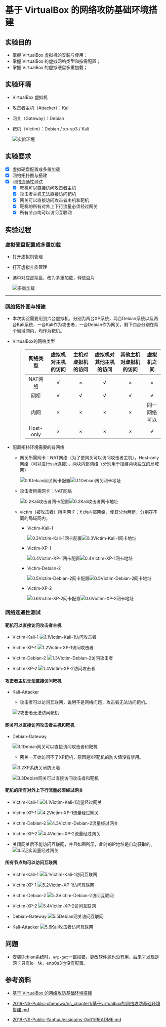 # 基于 VirtualBox 的网络攻防基础环境搭建

## 实验目的
- 掌握 VirtualBox 虚拟机的安装与使用；
- 掌握 VirtualBox 的虚拟网络类型和按需配置；
- 掌握 VirtualBox 的虚拟硬盘多重加载；

## 实验环境
- VirtualBox 虚拟机
- 攻击者主机（Attacker）：Kali
- 网关（Gateway）：Debian
- 靶机（Victim）：Debian / xp-sp3 / Kali

    ![实验环境](imgs/实验环境.PNG)

## 实验要求
- [x] 虚拟硬盘配置成多重加载
- [x] 网络拓扑图与搭建
- [x] 网络连通性测试
    - [x] 靶机可以直接访问攻击者主机
    - [x] 攻击者主机无法直接访问靶机
    - [x] 网关可以直接访问攻击者主机和靶机
    - [x] 靶机的所有对外上下行流量必须经过网关
    - [x] 所有节点均可以访问互联网

## 实验过程

### 虚拟硬盘配置成多重加载
- 打开虚拟机管理
- 打开虚拟介质管理
- 选中对应虚拟盘，改为多重加载，释放盘片

    ![多重加载](imgs/多重加载.PNG)

***

### 网络拓扑图与搭建

- 本次实验需要用到六台虚拟机，分别为两台XP系统，两台Debian系统以及两台Kali系统，一台Kali作为攻击者，一台Debian作为网关，剩下四台分别在两个局域网内，均作为靶机。
- VirtualBox的网络类型

  > | 网络类型  | 虚拟机对主机的访问 | 主机对虚拟机的访问 | 虚拟机对其他主机的访问 | 其他主机对虚拟机的访问 |  虚拟机之间  |
  > | :-------: | :----------------: | :----------------: | :--------------------: | :--------------------: | :----------: |
  > |  NAT网络  |         √          |         ×          |           √            |           ×            |      ×       |
  > |   网桥    |         √          |         √          |           √            |           √            |      √       |
  > |   内网    |         ×          |         ×          |           ×            |           ×            | 同一网络可以 |
  > | Host-only |         ×          |         ×          |           ×            |           ×            |      √       |
  >

- 配置拓扑环境需要的各网络
    - 网关所需网卡：NAT网络（为了使网关可以访问攻击者主机），Host-only网络（可以进行ssh连接），两块内部网络（分别用于搭建两块独立的局域网）

        ![0.1Debian网关网卡配置](imgs/0.1Debian网关网卡配置.PNG)![0.1Debian网关网卡地址](imgs/0.1Debian网关网卡地址.PNG)

    - 攻击者所需网卡：NAT网络

        ![0.2Kali攻击者网卡配置](imgs/0.2Kali攻击者网卡配置.PNG)![0.2Kali攻击者网卡地址](imgs/0.2Kali攻击者网卡地址.PNG)

    - victim（被攻击者）所需网卡：均为内部网络，使其分为两组，分别在不同的局域网内。

        - Victim-Kali-1

            ![0.3Victim-Kali-1网卡配置](imgs/0.3Victim-Kali-1网卡配置.PNG)![0.3Victim-Kali-1网卡地址](imgs/0.3Victim-Kali-1网卡地址.PNG)

        - Victim-XP-1

            ![0.4Victim-XP-1网卡配置](imgs/0.4Victim-XP-1网卡配置.PNG)![0.4Victim-XP-1网卡地址](imgs/0.4Victim-XP-1网卡地址.PNG)

        - Victim-Debian-2

            ![0.5Victim-Debian-2网卡配置](imgs/0.5Victim-Debian-2网卡配置.PNG)![0.5Victim-Debian-2网卡地址](imgs/0.5Victim-Debian-2网卡地址.PNG)

        - Victim-XP-2

            ![0.6Victim-XP-2网卡配置](imgs/0.6Victim-XP-2网卡配置.PNG)![0.6Victim-XP-2网卡地址](imgs/0.6Victim-XP-2网卡地址.PNG)


### 网络连通性测试

#### 靶机可以直接访问攻击者主机

- Victim-Kali-1
    ![1.1Victim-Kali-1访问攻击者](imgs/1.1Victim-Kali-1访问攻击者.PNG)

- Victim-XP-1
    ![1.2Victim-XP-1访问攻击者](imgs/1.2Victim-XP-1访问攻击者.PNG)

- Victim-Debian-2
    ![1.3Victim-Debian-2访问攻击者](imgs/1.3Victim-Debian-2访问攻击者.PNG)

- Victim-XP-2
    ![1.4Victim-XP-2访问攻击者](imgs/1.4Victim-XP-2访问攻击者.PNG)


#### 攻击者主机无法直接访问靶机

- Kali-Attacker
    - 攻击者可以访问互联网，说明不是网络问题，攻击者无法访问靶机。

    ![2攻击者无法访问靶机](imgs/2攻击者无法访问靶机.PNG)


#### 网关可以直接访问攻击者主机和靶机

- Debian-Gateway

    ![3.1Debian网关可以直接访问攻击者和靶机](imgs/3.1Debian网关可以直接访问攻击者和靶机.PNG)

    - 网关一开始访问不了XP靶机，原因是XP靶机的防火墙没有禁用。

    ![3.2XP系统关闭防火墙](imgs/3.2XP系统关闭防火墙.PNG)

    ![3.3Debian网关可以直接访问攻击者和靶机](imgs/3.3Debian网关可以直接访问攻击者和靶机.PNG)


#### 靶机的所有对外上下行流量必须经过网关

- Victim-Kali-1
    ![4.1Victim-Kali-1流量经过网关](imgs/4.1Victim-Kali-1流量经过网关.PNG)

- Victim-XP-1
    ![4.2Victim-XP-1流量经过网关](imgs/4.2Victim-XP-1流量经过网关.PNG)

- Victim-Debian-2
    ![4.3Victim-Debian-2流量经过网关](imgs/4.3Victim-Debian-2流量经过网关.PNG)

- Victim-XP-2
    ![4.4Victim-XP-2流量经过网关](imgs/4.4Victim-XP-2流量经过网关.PNG)

- 关闭网关后不能访问互联网，并且如图所示，此时的IP地址是自动获取的。
    ![4.5证实流量经过网关](imgs/4.5证实流量经过网关.PNG)


#### 所有节点均可以访问互联网

- Victim-Kali-1
    ![5.1Victim-Kali-1访问互联网](imgs/5.1Victim-Kali-1访问互联网.PNG)

- Victim-XP-1
    ![5.2Victim-XP-1访问互联网](imgs/5.2Victim-XP-1访问互联网.PNG)

- Victim-Debian-2
    ![5.3Victim-Debian-2访问互联网](imgs/5.3Victim-Debian-2访问互联网.PNG)

- Victim-XP-2
    ![5.4Victim-XP-2访问互联网](imgs/5.4Victim-XP-2访问互联网.PNG)

- Debian-Gateway
    ![5.5Debian网关访问互联网](imgs/5.5Debian网关访问互联网.PNG)

- Kali-Attacker
    ![5.6Kali攻击者访问互联网](imgs/5.6Kali攻击者访问互联网.PNG)


## 问题

- 安装Debian系统时，```arp-get```一直报错，更改软件源也没有用，后来才发现是网卡只有lo一块，enp0s3也没有配置。


## 参考资料

- [基于 VirtualBox 的网络攻防基础环境搭建](https://c4pr1c3.github.io/cuc-ns/chap0x01/exp.html)

- [2019-NS-Public-chencwx/ns_chapter1/基于virtualbox的网络攻防基础环境搭建.md](https://github.com/CUCCS/2019-NS-Public-chencwx/blob/ns_chap0x01/ns_chapter1/%E5%9F%BA%E4%BA%8Evirtualbox%E7%9A%84%E7%BD%91%E7%BB%9C%E6%94%BB%E9%98%B2%E5%9F%BA%E7%A1%80%E7%8E%AF%E5%A2%83%E6%90%AD%E5%BB%BA.md)

- [2019-NS-Public-YanhuiJessica/ns-0x01/README.md](https://github.com/CUCCS/2019-NS-Public-YanhuiJessica/blob/ns0x01/ns-0x01/README.md)